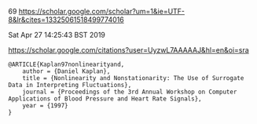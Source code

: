 69
https://scholar.google.com/scholar?um=1&ie=UTF-8&lr&cites=13325061518499774016

Sat Apr 27 14:25:43 BST 2019


https://scholar.google.com/citations?user=UyzwL7AAAAAJ&hl=en&oi=sra



```
@ARTICLE{Kaplan97nonlinearityand,
    author = {Daniel Kaplan},
    title = {Nonlinearity and Nonstationarity: The Use of Surrogate Data in Interpreting Fluctuations},
    journal = {Proceedings of the 3rd Annual Workshop on Computer Applications of Blood Pressure and Heart Rate Signals},
    year = {1997}
}
```

